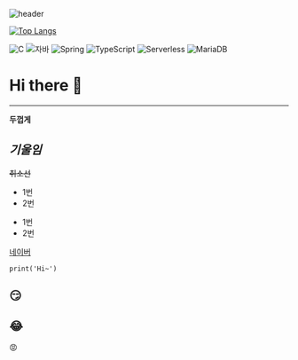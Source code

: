 ![header](https://capsule-render.vercel.app/api?type=wave&color=auto&height=300&section=header&text=%20&fontSize=90)

[![Top Langs](https://github-readme-stats.vercel.app/api/top-langs/?username=jinmiee)](https://github.com/jinmiee/github-readme-stats)

<!-- 나 이거 가능하다 기술스택뱃지 -->
![C](https://img.shields.io/badge/-C-123456?style=flat-square&logo=C&logoColor=black)
![자바](https://img.shields.io/badge/-자바-007396?style=flat&logo=Java&logoColor=ffffff)
![Spring](https://img.shields.io/badge/-Spring-6DB33F?style=for-the-badge&logo=Spring&logoColor=white)
![TypeScript](https://img.shields.io/badge/-TypeScript-3178C6?style=flat-square&logo=TypeScript&logoColor=white)
![Serverless](https://img.shields.io/badge/-Serverless-FD5750?style=flat-square&logo=Serverless&logoColor=magenta)
![MariaDB](https://img.shields.io/badge/-MariaDB-1F305F?style=flat-square&logo=mariadb&logoColor=white)


# Hi there 👋
---

**두껍게** <br>
## *기울임*<br>
~~취소선~~ <br>

* 1번
* 2번
- 1번
- 2번

[네이버](https://naver.com)

```
print('Hi~')
```
## :smirk:
## :joy:
:rage:
